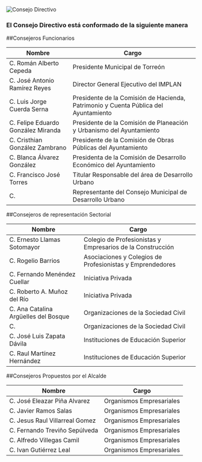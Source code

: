 
<img class="img-responsive contenido-imagen" src="integrantes/mesa.jpg" alt="Consejo Directivo">

### El Consejo Directivo está conformado de la siguiente manera

##Consejeros Funcionarios

Nombre                                     | Cargo
-------------------------------------------|------------------------------------------------------------------------------------
C. Román Alberto Cepeda                    | Presidente Municipal de Torreón
C. José Antonio Ramírez Reyes              | Director General Ejecutivo del IMPLAN
C. Luis Jorge Cuerda Serna                 | Presidente de la Comisión de Hacienda, Patrimonio y Cuenta Pública del Ayuntamiento
C. Felipe Eduardo González Miranda         | Presidente de la Comisión de Planeación y Urbanismo del Ayuntamiento
C. Cristhian González Zambrano             | Presidente de la Comisión de Obras Públicas del Ayuntamiento
C. Blanca Álvarez González                 | Presidenta de la Comisión de Desarrollo Económico del Ayuntamiento
C. Francisco José Torres                   | Titular Responsable del área de Desarrollo Urbano
C.                                         | Representante del Consejo Municipal de Desarrollo Urbano

##Consejeros de representación Sectorial

Nombre                                     | Cargo
-------------------------------------------|------------------------------------------------------------------------------------
C. Ernesto Llamas Sotomayor                | Colegio de Profesionistas y Empresarios de la Construcción
C. Rogelio Barrios                         | Asociaciones y Colegios de Profesionistas y Emprendedores
C. Fernando Menéndez Cuellar               | Iniciativa Privada
C. Roberto A. Muñoz del Río                | Iniciativa Privada
C. Ana Catalina Argüelles del Bosque       | Organizaciones de la Sociedad Civil
C.                                         | Organizaciones de la Sociedad Civil
C. José Luis Zapata Dávila                 | Instituciones de Educación Superior
C. Raul Martínez Hernández                 | Instituciones de Educación Superior

##Consejeros Propuestos por el Alcalde

Nombre                                     | Cargo
-------------------------------------------|------------------------------------------------------------------------------------
C. José Eleazar Piña Alvarez               | Organismos Empresariales
C. Javier Ramos Salas                      | Organismos Empresariales
C. Jesus Raul Villarreal Gomez             | Organismos Empresariales
C. Fernando Treviño Sepúlveda              | Organismos Empresariales
C. Alfredo Villegas Camil                  | Organismos Empresariales
C. Ivan Gutiérrez Leal                     | Organismos Empresariales
